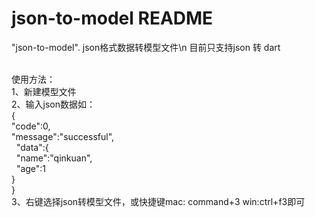 # json-to-model README

"json-to-model". json格式数据转模型文件\n
目前只支持json 转 dart

<br>使用方法：
<br>1、新建模型文件
<br>2、输入json数据如：
<br>{<br>  "code":0,
    <br>"message":"successful",
    <br>&nbsp;&nbsp;"data":{
        <br>&nbsp;&nbsp;"name":"qinkuan",
        <br>&nbsp;&nbsp;"age":1
        <br>}
<br>}
<br>3、右键选择json转模型文件，或快捷键mac: command+3 win:ctrl+f3即可

